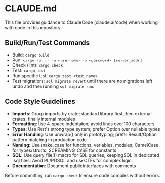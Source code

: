 # CLAUDE.md

This file provides guidance to Claude Code (claude.ai/code) when working with code in this repository.

## Build/Run/Test Commands

- Build: `cargo build`
- Run: `cargo run -- -n <username> -p <password> [server_addr]`
- Check (lint): `cargo check`
- Test: `cargo test`
- Run specific test: `cargo test <test_name>`
- Test migrations: `sql migrate revert` until there are no migrations left undo and then running `sql migrate run`.

## Code Style Guidelines

- **Imports**: Group imports by crate; standard library first, then external crates, finally internal modules
- **Formatting**: Use 4-space indentation; avoid lines over 100 characters
- **Types**: Use Rust's strong type system; prefer Option<T> over nullable types
- **Error Handling**: Use unwrap() only in prototyping; prefer Result/Option pattern matching in production code
- **Naming**: Use snake_case for functions, variables, modules; CamelCase for types/structs; SCREAMING_CASE for constants
- **SQL**: Use query_file!() macro for SQL queries, keeping SQL in dedicated .sql files. Avoid PL/PGSQL and use CTEs for complex logic.
- **Documentation**: Document public interfaces with comments

Before committing, run `cargo check` to ensure code compiles without errors.
